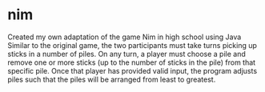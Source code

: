# nim
Created my own adaptation of the game Nim in high school using Java
Similar to the original game, the two participants must take turns picking up sticks in a number of piles. On any turn, a player must choose a pile and remove one or more sticks (up to the number of sticks in the pile) from that specific pile. Once that player has provided valid input, the program adjusts piles such that the piles will be arranged from least to greatest.
